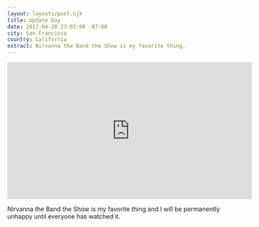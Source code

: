 ```yaml
---
layout: layouts/post.njk
title: Update Day
date: 2017-04-20 23:03:00 -07:00
city: San Francisco
country: California
extract: Nirvanna the Band the Show is my favorite thing.
---
```


<iframe class="m-wrapper cell-b20" width="560" height="315" src="https://www.youtube.com/embed/ZWOlXGrPDJA" frameborder="0" allowfullscreen></iframe>

Nirvanna the Band the Show is my favorite thing and I will be permanently unhappy until everyone has watched it.
